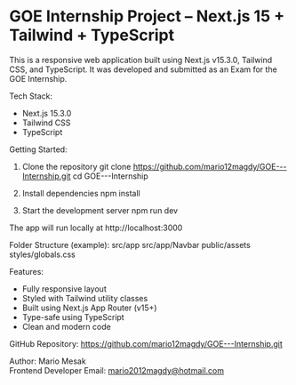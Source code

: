 # GOE Internship Project – Next.js 15 + Tailwind + TypeScript

This is a responsive web application built using Next.js v15.3.0, Tailwind CSS, and TypeScript. It was developed and submitted as an Exam for the GOE Internship.

Tech Stack:
- Next.js 15.3.0
- Tailwind CSS
- TypeScript

Getting Started:
1. Clone the repository
git clone https://github.com/mario12magdy/GOE---Internship.git
cd GOE---Internship

2. Install dependencies
npm install

3. Start the development server
npm run dev

The app will run locally at http://localhost:3000

Folder Structure (example):
src/app
src/app/Navbar
public/assets
styles/globals.css

Features:
- Fully responsive layout
- Styled with Tailwind utility classes
- Built using Next.js App Router (v15+)
- Type-safe using TypeScript
- Clean and modern code

GitHub Repository: https://github.com/mario12magdy/GOE---Internship.git

Author:
Mario Mesak  
Frontend Developer
Email: mario2012magdy@hotmail.com
